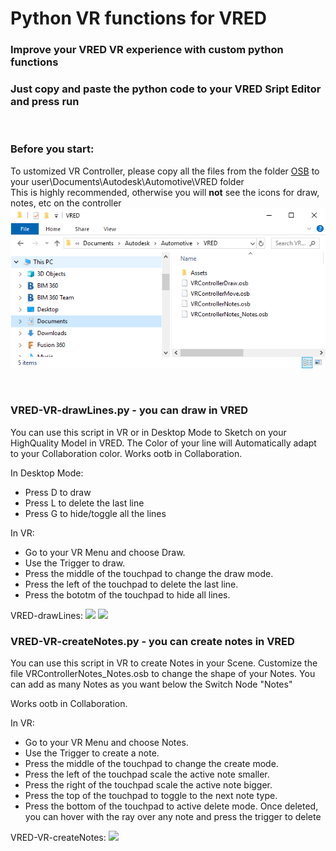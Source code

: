 # Python VR functions for VRED
### Improve your VRED VR experience with custom python functions
### Just copy and paste the python code to your VRED Sript Editor and press run


<br>



### Before you start:
To ustomized VR Controller, please copy all the files from the folder [OSB](https://github.com/simonnagel/VRED-VR/tree/master/OSB) to your user\Documents\Autodesk\Automotive\VRED folder
<br>
This is highly recommended, otherwise you will __not__ see the icons for draw, notes, etc on the controller
<br>
![](images/VRED-VR-ScreenshotOsbFiles.png)

<br>

### VRED-VR-drawLines.py - you can draw in VRED
You can use this script in VR or in Desktop Mode to Sketch on your HighQuality Model in VRED.
The Color of your line will Automatically adapt to your Collaboration color.
Works ootb in Collaboration.

In Desktop Mode: 
- Press D to draw
- Press L to delete the last line 
- Press G to hide/toggle all the lines 

In VR: 
- Go to your VR Menu and choose Draw. 
- Use the Trigger to draw.
- Press the middle of the touchpad to change the draw mode.
- Press the left of the touchpad to delete the last line.
- Press the bototm of the touchpad to hide all lines.

VRED-drawLines:
![](images/VRED-VR-drawLines.gif)
![](images/VRED-VR-drawLines2.gif)


### VRED-VR-createNotes.py - you can create notes in VRED
You can use this script in VR to create Notes in your Scene. 
Customize the file VRControllerNotes_Notes.osb to change the shape of your Notes. You can add as many Notes as you want below the Switch Node "Notes"

Works ootb in Collaboration.

In VR: 
- Go to your VR Menu and choose Notes.
- Use the Trigger to create a note.
- Press the middle of the touchpad to change the create mode.
- Press the left of the touchpad scale the active note smaller.
- Press the right of the touchpad scale the active note bigger.
- Press the top of the touchpad to toggle to the next note type.
- Press the bottom of the touchpad to active delete mode. Once deleted, you can hover with the ray over any note and press the trigger to delete

VRED-VR-createNotes:
![](images/VRED-VR-createNotes.gif)
